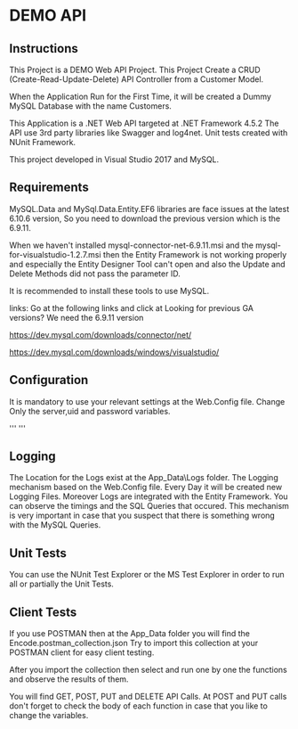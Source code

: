 # DEMO API 

## Instructions

This Project is a DEMO Web API Project. This Project Create a CRUD (Create-Read-Update-Delete) API Controller from a Customer Model. 

When the Application Run for the First Time, it will be created a Dummy MySQL Database with the name Customers.

This Application is a .NET Web API targeted at .NET Framework 4.5.2 
The API use 3rd party libraries like Swagger and log4net.
Unit tests created with NUnit Framework.

This project developed in Visual Studio 2017 and MySQL. 

## Requirements

MySQL.Data and MySql.Data.Entity.EF6 libraries are face issues at the latest 6.10.6 version, So you need to download the previous version which is the 6.9.11.

When we haven't installed mysql-connector-net-6.9.11.msi and the mysql-for-visualstudio-1.2.7.msi then the Entity Framework is not working properly and especially the Entity Designer Tool can't open and also the Update and Delete Methods did not pass the parameter ID.

It is recommended to install these tools to use MySQL.

links:
Go at the following links and click at Looking for previous GA versions? We need the 6.9.11 version

https://dev.mysql.com/downloads/connector/net/

https://dev.mysql.com/downloads/windows/visualstudio/

## Configuration

It is mandatory to use your relevant settings at the Web.Config file. Change Only the server,uid and password variables.

'''
  <connectionStrings>
    <add name="EncodeContext" providerName="MySql.Data.MySqlClient" connectionString="server=localhost;port=3306;database=customers;uid=tomchavakis;password=******" />
  </connectionStrings>
'''

## Logging

The Location for the Logs exist at the App_Data\Logs folder.
The Logging mechanism based on the Web.Config file. Every Day it will be created new Logging Files.
Moreover Logs are integrated with the Entity Framework. You can observe the timings and the SQL Queries that occured. This mechanism is very important in case that
you suspect that there is something wrong with the MySQL Queries. 


## Unit Tests
 
 You can use the NUnit Test Explorer or the MS Test Explorer in order to run all or partially the Unit Tests.

 ## Client Tests

If you use POSTMAN then at the App_Data folder you will find the Encode.postman_collection.json 
Try to import this collection at your POSTMAN client for easy client testing.  

After you import the collection then select and run one by one the functions and observe the results of them.

You will find GET, POST, PUT and DELETE API Calls.
At POST and PUT calls don't forget to check the body of each function in case that you like to change the variables.    
